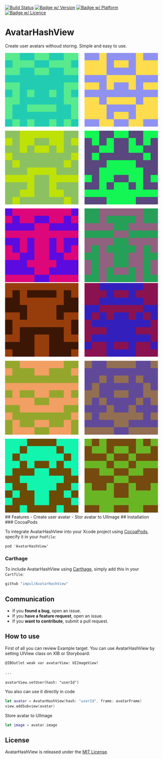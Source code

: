 [![Build Status](https://travis-ci.com/impul/AvatarHashView.svg?branch=master)](https://travis-ci.com/impul/AvatarHashView)
[![Badge w/ Version](https://cocoapod-badges.herokuapp.com/v/AvatarHashView/badge.png)](https://cocoadocs.org/docsets/AvatarHashView)
[![Badge w/ Platform](https://cocoapod-badges.herokuapp.com/p/AvatarHashView/badge.svg)](https://cocoadocs.org/docsets/AvatarHashView)
[![Badge w/ Licence](https://cocoapod-badges.herokuapp.com/l/AvatarHashView/badge.svg)](https://cocoadocs.org/docsets/AvatarHashView)

# AvatarHashView
Create user avatars withoud storing. Simple and easy to use.

<img src="https://raw.githubusercontent.com/impul/AvatarHashView/master/resources/Avatars1.png" >
<img src="https://raw.githubusercontent.com/impul/AvatarHashView/master/resources/Avatars2.png" >
## Features
- Create user avatar
- Stor avatar to UIImage
## Installation
### CocoaPods
<p>To integrate AvatarHashView into your Xcode project using <a href="http://cocoapods.org">CocoaPods</a>, specify it in your <code>Podfile</code>:</p>
<pre><code class="ruby language-ruby">pod 'AvatarHashView'</code></pre>

### Carthage
To include AvatarHashView using [Carthage](https://github.com/Carthage/Carthage), simply add this in your `Cartfile`:
```ruby
github "impul/AvatarHashView"
```
## Communication

- If you **found a bug**, open an issue.
- If you **have a feature request**, open an issue.
- If you **want to contribute**, submit a pull request.
## How to use
First of all you can review Example target.
You can use AvatarHashView by setting UIView class on XIB or Storyboard:
```
@IBOutlet weak var avatarView: UIImageView!

...

avatarView.setUser(hash: "userId")
```
You also can use it directly in code
```Swift
let avatar = AvatarHashView(hash: "userId", frame: avatarFrame)
view.addSubview(avatar)
```
Store avatar to UIImage
```swift
let image = avatar.image
```
## License
AvatarHashView is released under the [MIT License](https://github.com/impul/AvatarHashView/blob/master/LICENSE).
